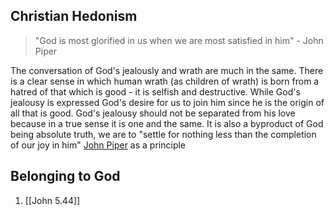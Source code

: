 ## Christian Hedonism
> "God is most glorified in us when we are most satisfied in him" - John Piper

The conversation of God's jealously and wrath are much in the same. There is a clear sense in which human wrath (as children of wrath) is born from a hatred of that which is good - it is selfish and destructive. While God's jealousy is expressed God's desire for us to join him since he is the origin of all that is good. God's jealousy should not be separated from his love because in a true sense it is one and the same. It is also a byproduct of God being absolute truth, we are to "settle for nothing less than the completion of our joy in him" [John Piper](https://www.desiringgod.org/messages/god-is-most-glorified-in-us-when-we-are-most-satisfied-in-him) as a principle

## Belonging to God
1. [[John 5.44]]


